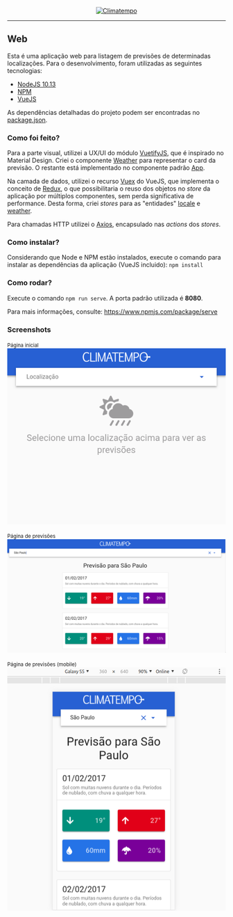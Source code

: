 <p align="center">
  <a href="http://www.climatempo.com.br">
      <img src="http://i.imgur.com/Q9lCAMF.png" alt="Climatempo" width="300px"/>
  </a>
</p>

___

## Web

Esta é uma aplicação web para listagem de previsões de determinadas localizações. Para o desenvolvimento, foram utilizadas as seguintes tecnologias:
 - [NodeJS 10.13](https://nodejs.org/en/download/)
 - [NPM](https://www.npmjs.com/)
 - [VueJS](https://vuejs.org/)

As dependências detalhadas do projeto podem ser encontradas no [package.json](package.json).

### Como foi feito?

Para a parte visual, utilizei a UX/UI do módulo [VuetifyJS](https://vuetifyjs.com/en/), que é inspirado no Material Design. Criei o componente [Weather](src/components/Weather.vue) para representar o card da previsão. O restante está implementado no componente padrão [App](src/App.vue).

Na camada de dados, utilizei o recurso [Vuex](https://vuex.vuejs.org/) do VueJS, que implementa o conceito de [Redux](https://redux.js.org/), o que possibilitaria o reuso dos objetos no _store_ da aplicação por múltiplos componentes, sem perda significativa de performance. Desta forma, criei _stores_ para as "entidades" [locale](src/store/locale) e [weather](src/store/weather).   

Para chamadas HTTP utilizei o [Axios](https://github.com/axios/axios), encapsulado nas _actions_ dos _stores_.

### Como instalar?

Considerando que Node e NPM estão instalados, execute o comando para instalar as dependências da aplicação (VueJS incluido): `npm install` 

### Como rodar?

Execute o comando `npm run serve`. A porta padrão utilizada é **8080**. 

Para mais informações, consulte: https://www.npmjs.com/package/serve

### Screenshots

<p>
    <small>Página inicial</small>
    <br>
    <img src="../images/prints/pagina-inicial.png"/>
</p>

<p>
    <small>Página de previsões</small>
    <br>
    <img src="../images/prints/pagina-previsoes.png"/>
</p>

<p>
    <small>Página de previsões (mobile)</small>
    <br>
    <img src="../images/prints/pagina-previsoes-responsiva.png"/>
</p>